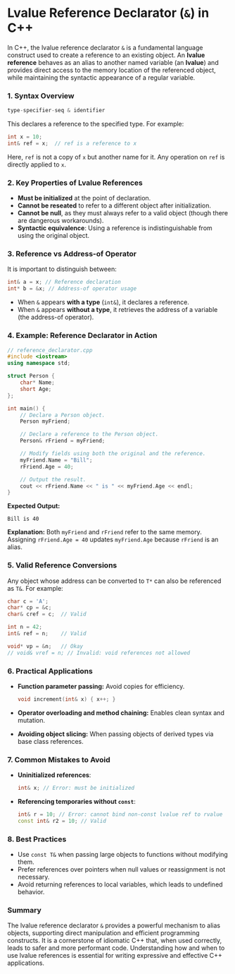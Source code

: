 # Lvalue Reference Declarator (`&`) in C++

In C++, the lvalue reference declarator `&` is a fundamental language construct used to create a reference to an existing object. An **lvalue reference** behaves as an alias to another named variable (an **lvalue**) and provides direct access to the memory location of the referenced object, while maintaining the syntactic appearance of a regular variable.

### **1. Syntax Overview**

```cpp
type-specifier-seq & identifier
```

This declares a reference to the specified type. For example:

```cpp
int x = 10;
int& ref = x;  // ref is a reference to x
```

Here, `ref` is not a copy of `x` but another name for it. Any operation on `ref` is directly applied to `x`.

### **2. Key Properties of Lvalue References**

- **Must be initialized** at the point of declaration.
- **Cannot be reseated** to refer to a different object after initialization.
- **Cannot be null**, as they must always refer to a valid object (though there are dangerous workarounds).
- **Syntactic equivalence**: Using a reference is indistinguishable from using the original object.

### **3. Reference vs Address-of Operator**

It is important to distinguish between:

```cpp
int& a = x; // Reference declaration
int* b = &x; // Address-of operator usage
```

- When `&` appears **with a type** (`int&`), it declares a reference.
- When `&` appears **without a type**, it retrieves the address of a variable (the address-of operator).

### **4. Example: Reference Declarator in Action**

```cpp
// reference_declarator.cpp
#include <iostream>
using namespace std;

struct Person {
    char* Name;
    short Age;
};

int main() {
    // Declare a Person object.
    Person myFriend;

    // Declare a reference to the Person object.
    Person& rFriend = myFriend;

    // Modify fields using both the original and the reference.
    myFriend.Name = "Bill";
    rFriend.Age = 40;

    // Output the result.
    cout << rFriend.Name << " is " << myFriend.Age << endl;
}
```

**Expected Output:**

```
Bill is 40
```

**Explanation:**
Both `myFriend` and `rFriend` refer to the same memory. Assigning `rFriend.Age = 40` updates `myFriend.Age` because `rFriend` is an alias.

### **5. Valid Reference Conversions**

Any object whose address can be converted to `T*` can also be referenced as `T&`. For example:

```cpp
char c = 'A';
char* cp = &c;
char& cref = c;  // Valid

int n = 42;
int& ref = n;    // Valid

void* vp = &n;   // Okay
// void& vref = n; // Invalid: void references not allowed
```

### **6. Practical Applications**

- **Function parameter passing:** Avoid copies for efficiency.

  ```cpp
  void increment(int& x) { x++; }
  ```

- **Operator overloading and method chaining:** Enables clean syntax and mutation.
- **Avoiding object slicing:** When passing objects of derived types via base class references.

### **7. Common Mistakes to Avoid**

- **Uninitialized references**:

  ```cpp
  int& x; // Error: must be initialized
  ```

- **Referencing temporaries without `const`**:

  ```cpp
  int& r = 10; // Error: cannot bind non-const lvalue ref to rvalue
  const int& r2 = 10; // Valid
  ```

### **8. Best Practices**

- Use `const T&` when passing large objects to functions without modifying them.
- Prefer references over pointers when null values or reassignment is not necessary.
- Avoid returning references to local variables, which leads to undefined behavior.

### Summary

The lvalue reference declarator `&` provides a powerful mechanism to alias objects, supporting direct manipulation and efficient programming constructs. It is a cornerstone of idiomatic C++ that, when used correctly, leads to safer and more performant code. Understanding how and when to use lvalue references is essential for writing expressive and effective C++ applications.

